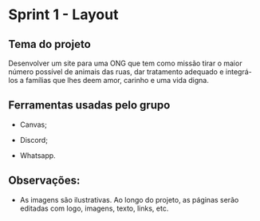 # Sprint 1 - Layout

## Tema do projeto
Desenvolver um site para uma ONG que tem como missão tirar o maior número possível de animais das ruas, dar tratamento adequado e integrá-los a famílias que lhes deem amor, carinho e uma vida digna.

## Ferramentas usadas pelo grupo
- Canvas;

- Discord;

- Whatsapp.

## Observações:

- As imagens são ilustrativas. Ao longo do projeto, as páginas serão editadas com logo, imagens, texto, links, etc.
